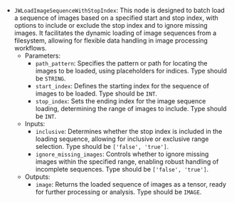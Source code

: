 - `JWLoadImageSequenceWithStopIndex`: This node is designed to batch load a sequence of images based on a specified start and stop index, with options to include or exclude the stop index and to ignore missing images. It facilitates the dynamic loading of image sequences from a filesystem, allowing for flexible data handling in image processing workflows.
    - Parameters:
        - `path_pattern`: Specifies the pattern or path for locating the images to be loaded, using placeholders for indices. Type should be `STRING`.
        - `start_index`: Defines the starting index for the sequence of images to be loaded. Type should be `INT`.
        - `stop_index`: Sets the ending index for the image sequence loading, determining the range of images to include. Type should be `INT`.
    - Inputs:
        - `inclusive`: Determines whether the stop index is included in the loading sequence, allowing for inclusive or exclusive range selection. Type should be `['false', 'true']`.
        - `ignore_missing_images`: Controls whether to ignore missing images within the specified range, enabling robust handling of incomplete sequences. Type should be `['false', 'true']`.
    - Outputs:
        - `image`: Returns the loaded sequence of images as a tensor, ready for further processing or analysis. Type should be `IMAGE`.
